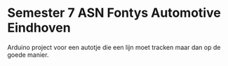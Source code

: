 # Semester 7 ASN Fontys Automotive Eindhoven

Arduino project voor een autotje die een lijn moet tracken maar dan op de goede manier.
